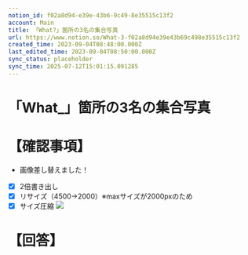 ```yaml
---
notion_id: f02a8d94-e39e-43b6-9c49-8e35515c13f2
account: Main
title: 「What?」箇所の3名の集合写真
url: https://www.notion.so/What-3-f02a8d94e39e43b69c498e35515c13f2
created_time: 2023-09-04T08:48:00.000Z
last_edited_time: 2023-09-04T08:50:00.000Z
sync_status: placeholder
sync_time: 2025-07-12T15:01:15.091285
---
```

# 「What_」箇所の3名の集合写真

# 【確認事項】
- 画像差し替えました！
- [x] 2倍書き出し
- [x] リサイズ（4500→2000）※maxサイズが2000pxのため
- [x] サイズ圧縮
![](https://prod-files-secure.s3.us-west-2.amazonaws.com/736adce6-a3a4-4a64-9f74-d9aa055c96d2/66ca7027-ee08-47e0-929e-5f03a0f19aeb/Untitled.png?X-Amz-Algorithm=AWS4-HMAC-SHA256&X-Amz-Content-Sha256=UNSIGNED-PAYLOAD&X-Amz-Credential=ASIAZI2LB466T2NPHWQE%2F20250719%2Fus-west-2%2Fs3%2Faws4_request&X-Amz-Date=20250719T044046Z&X-Amz-Expires=3600&X-Amz-Security-Token=IQoJb3JpZ2luX2VjEIT%2F%2F%2F%2F%2F%2F%2F%2F%2F%2FwEaCXVzLXdlc3QtMiJHMEUCIQDybRMd71EbM5mXx%2FnXj0eB99iayXmsxkYpJTOPdFKKBwIgJefhsZuX6Z5T%2Fc5mlxoYsnfzXc5yGscFTwXtDfoDANQqiAQInf%2F%2F%2F%2F%2F%2F%2F%2F%2F%2FARAAGgw2Mzc0MjMxODM4MDUiDHPmHJLQcrZ0vZkTNyrcA4pk1ueSQeoc8hO8EA30OP0J4j5i7vbB%2Bkj4DG4EMt2k4kn3gQuvN0m2p22nid02kdjbJDhwNlJc0ppXHSk4WHxHTqxI%2BBeZX40WfjFK35rDPP8viWQV2T63rpK8oUc5WYthdgSFbZLe2i1M7QKGoGpJvYkSe%2FdikSTGa970FjHOSgFuhQcb5mktbbdqubGHYGIiotdt0SPueWWtrsPFkdME1FzlDjDZ4oBpXCW2CXUXLABGyl76GULXQQFl19PXJCBJ7CKagQBKh0cqON8bDsgHheOwQ%2FmzjLtJ6cd2XBLTW4Nhxz%2B643y%2FrPdYWx3mkDagXyjc%2BkA5rZb0vyjuCC6FFb1hRB4jMsh0v9JKs6XA9lRhIS6Mnod2hSxyOsg4r2S112M5vbPcefscBhcpa9WkBbGd3xjQUYop31ewTGK0WdzvsO57YpupEFn1TqnSE8zpxDQpS6JOw2oWDDVoWNAyhJsMQ1bE4aatkyusb3D6Yl%2BJXrHZzC42GDHNEpjNDQQ9othxo5b2w1aAtUMeKaeYsT5nUmtJAmDZL1Gmu8yJ5Uhef7CQEIx%2BlQ3xIsWxjOrVz4hujrqK0mhZeekZqifzrvA1OyDBbfNaup%2B5VJ2G7IBXAxiZYnocFN7PMK%2Bq7MMGOqUB88TyfSFsHJUJHrTZL1v7eyniqR7dC8VoafGU7v3JBBKNZGl9f29Beij7p9styO0ogRDDuZzpBUTIEqXMhXcVwA0ZwRErOnSFuA%2BO%2F9E8zfR%2F470EVk%2Flb4fbD6teWv68s3U8WO47Zt%2Bk5CkAahGNWyzl70H2xVjgs2eqs3jKAI%2B7MTOU5%2F74YXt8FWa%2BH4gYIozekpK4DTsJIVeX881ua9R8%2F7ZN&X-Amz-Signature=100ee75bdaa88e9e0508c2b93db9cbbc1cdb28bcbcb396ce1898200737ccd5f4&X-Amz-SignedHeaders=host&x-amz-checksum-mode=ENABLED&x-id=GetObject)
# 【回答】
```plain text

```
